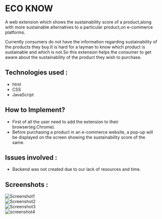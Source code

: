 # ECO KNOW

A web extension which shows the sustainability score of a product,along with more sustainable alternatives to a particular product,on e-commerce platforms.

Currently consumers do not have the information regarding sustainability of the products they buy.It is hard for a layman to know which product is sustainable and which is not.So this extension helps the consumer to get aware about the sustainability of the product they wish to purchase.



## Technologies used :
* html
* CSS
* JavaScript
## How to Implement?
* First of all the user need to add the extension to their browser(eg.Chrome).
* Before purchasing a product in an e-commerce website, a pop-up will be displayed on the screen showing the sustainability score of the same.
## Issues involved : 
* Backend was not created due to our lack of resources and time.<br/>
## Screenshots : <br/>
<img src="https://user-images.githubusercontent.com/119523215/208284840-b85ad8cc-a426-4f9e-9772-5c0e0f202b5c.png" alt="Screenshot1" />
<br />
<img src="https://user-images.githubusercontent.com/119523215/208284839-65577ab7-efd9-4296-8991-52536a7dff16.png" alt="Screenshot2" />
<br />
<img src="https://user-images.githubusercontent.com/119523215/208284837-2dc1dec7-3646-4ff1-aeee-8336dbf4fba3.png" alt="Screenshot3" />
<br />
<img src="https://user-images.githubusercontent.com/119523215/208284842-ee00a60b-5760-49f0-8ce8-d36eb97a238f.png" alt="screenshot4" />
